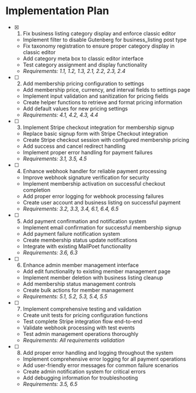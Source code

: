 # Implementation Plan

- [x] 1. Fix business listing category display and enforce classic editor
  - Implement filter to disable Gutenberg for business_listing post type
  - Fix taxonomy registration to ensure proper category display in classic editor
  - Add category meta box to classic editor interface
  - Test category assignment and display functionality
  - _Requirements: 1.1, 1.2, 1.3, 2.1, 2.2, 2.3, 2.4_

- [ ] 2. Add membership pricing configuration to settings
  - Add membership price, currency, and interval fields to settings page
  - Implement input validation and sanitization for pricing fields
  - Create helper functions to retrieve and format pricing information
  - Add default values for new pricing settings
  - _Requirements: 4.1, 4.2, 4.3, 4.4_

- [ ] 3. Implement Stripe checkout integration for membership signup
  - Replace basic signup form with Stripe Checkout integration
  - Create Stripe checkout session with configured membership pricing
  - Add success and cancel redirect handling
  - Implement proper error handling for payment failures
  - _Requirements: 3.1, 3.5, 4.5_

- [ ] 4. Enhance webhook handler for reliable payment processing
  - Improve webhook signature verification for security
  - Implement membership activation on successful checkout completion
  - Add proper error logging for webhook processing failures
  - Create user account and business listing on successful payment
  - _Requirements: 3.2, 3.3, 3.4, 6.1, 6.4, 6.5_

- [ ] 5. Add payment confirmation and notification system
  - Implement email confirmation for successful membership signup
  - Add payment failure notification system
  - Create membership status update notifications
  - Integrate with existing MailPoet functionality
  - _Requirements: 3.6, 6.3_

- [ ] 6. Enhance admin member management interface
  - Add edit functionality to existing member management page
  - Implement member deletion with business listing cleanup
  - Add membership status management controls
  - Create bulk actions for member management
  - _Requirements: 5.1, 5.2, 5.3, 5.4, 5.5_

- [ ] 7. Implement comprehensive testing and validation
  - Create unit tests for pricing configuration functions
  - Test complete Stripe integration flow end-to-end
  - Validate webhook processing with test events
  - Test admin management operations thoroughly
  - _Requirements: All requirements validation_

- [ ] 8. Add proper error handling and logging throughout the system
  - Implement comprehensive error logging for all payment operations
  - Add user-friendly error messages for common failure scenarios
  - Create admin notification system for critical errors
  - Add debugging information for troubleshooting
  - _Requirements: 3.5, 6.5_